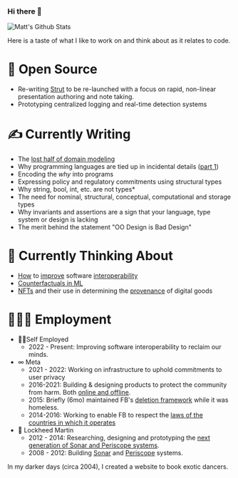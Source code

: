 ### Hi there 👋

![Matt's Github Stats](https://github-readme-stats.vercel.app/api?username=tantaman&show_icons=true&theme=buefy)

Here is a taste of what I like to work on and think about as it relates to code.

# 🔭 Open Source
* Re-writing [Strut](https://github.com/tantaman/Strut) to be re-launched with a focus on rapid, non-linear presentation authoring and note taking.
* Prototyping centralized logging and real-time detection systems

# ✍️ Currently Writing
* The [lost half of domain modeling](https://tantaman.com/2021-12-16-Missing-Mutation-Primitives/)
* Why programming languages are tied up in incidental details ([part 1](https://tantaman.com/2021-12-17-Object-Identity/))
* Encoding the _why_ into programs
* Expressing policy and regulatory commitments using structural types
* Why string, bool, int, etc. are not types*
* The need for nominal, structural, conceptual, computational and storage types
* Why invariants and assertions are a sign that your language, type system or design is lacking
* The merit behind the statement "OO Design is Bad Design"

# 🤔 Currently Thinking About
* [How](https://www.geoffreylitt.com/2021/03/05/bring-your-own-client.html) to [improve](https://plaintextaccounting.org/) software [interoperability](https://stratechery.com/2021/the-webs-missing-interoperability/)
* [Counterfactuals in ML](https://www.amazon.com/Book-Why-Science-Cause-Effect/dp/1541698967/ref=asc_df_1541698967/?tag=hyprod-20&linkCode=df0&hvadid=459440273404&hvpos=&hvnetw=g&hvrand=6941749223415101727&hvpone=&hvptwo=&hvqmt=&hvdev=c&hvdvcmdl=&hvlocint=&hvlocphy=9007770&hvtargid=pla-917887947980&psc=1)
* [NFTs](https://en.wikipedia.org/wiki/Non-fungible_token) and their use in determining the [provenance](https://en.wikipedia.org/wiki/Provenance) of digital goods

# 👨🏻‍🔬 Employment
* 👨‍🚀Self Employed
  * 2022 - Present: Improving software interoperability to reclaim our minds.
* ∞ Meta
  * 2021 - 2022: Working on infrastructure to uphold commitments to user privacy
  * 2016-2021: Building & designing products to protect the community from harm. Both [online and offline](https://about.fb.com/news/category/integrity-security/).
  * 2015: Briefly (6mo) maintained FB's [deletion framework](https://engineering.fb.com/2020/08/12/security/delf/) while it was homeless.
  * 2014-2016: Working to enable FB to respect the [laws of the countries in which it operates](https://transparency.facebook.com/)
* 🚢  Lockheed Martin
  * 2012 - 2014: Researching, designing and prototyping the [next generation of Sonar and Periscope systems](https://www.lockheedmartin.com/en-us/news/features/2016/webt-navy-area-51.html).
  * 2008 - 2012: Building [Sonar](https://en.wikipedia.org/wiki/Sonar) and [Periscope](https://en.wikipedia.org/wiki/Periscope) systems.

In my darker days (circa 2004), I created a website to book exotic dancers.


<!--
**tantaman/tantaman** is a ✨ _special_ ✨ repository because its `README.md` (this file) appears on your GitHub profile.

Here are some ideas to get you started:

- 🔭 I’m currently working on ...
- 🌱 I’m currently learning ...
- 👯 I’m looking to collaborate on ...
- 🤔 I’m looking for help with ...
- 💬 Ask me about ...
- 📫 How to reach me: ...
- 😄 Pronouns: ...
- ⚡ Fun fact: ...
-->
